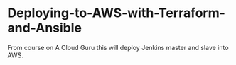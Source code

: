 # Deploying-to-AWS-with-Terraform-and-Ansible
From course on A Cloud Guru this will deploy Jenkins master and slave into AWS. 

